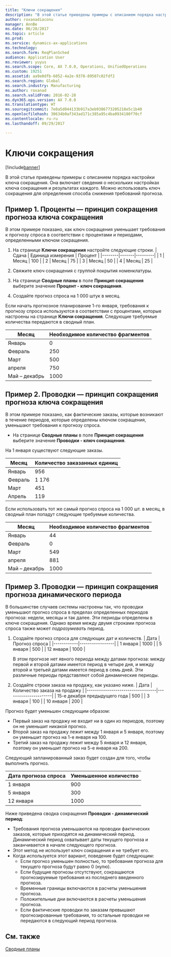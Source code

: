 ```yaml
---
title: "Ключи сокращения"
description: "В этой статье приведены примеры с описанием порядка настройки ключа сокращения. Она включает сведения о нескольких настройках ключа сокращения и результатах каждого. Можно использовать ключ сокращения для определения способа снижения требований прогноза."
author: roxanadiaconu
manager: AnnBe
ms.date: 06/20/2017
ms.topic: article
ms.prod: 
ms.service: dynamics-ax-applications
ms.technology: 
ms.search.form: ReqPlanSched
audience: Application User
ms.reviewer: yuyus
ms.search.scope: Core, AX 7.0.0, Operations, UnifiedOperations
ms.custom: 19251
ms.assetid: aa9e0dfb-6052-4a2e-9378-89507c02fdf2
ms.search.region: Global
ms.search.industry: Manufacturing
ms.author: roxanad
ms.search.validFrom: 2016-02-28
ms.dyn365.ops.version: AX 7.0.0
ms.translationtype: HT
ms.sourcegitcommit: 7e0a5d044133b917a3eb9386773205218e5c1b40
ms.openlocfilehash: 30634b0af343ad171c385a95c4ba0934180f70cf
ms.contentlocale: ru-ru
ms.lasthandoff: 09/29/2017

---
```


# <a name="reduction-keys"></a>Ключи сокращения

[!include[banner](../includes/banner.md)]


В этой статье приведены примеры с описанием порядка настройки ключа сокращения. Она включает сведения о нескольких настройках ключа сокращения и результатах каждого. Можно использовать ключ сокращения для определения способа снижения требований прогноза.

<a name="example-1-percent---reduction-key-forecast-reduction-principle"></a>Пример 1. Проценты — принцип сокращения прогноза ключа сокращения
---------------------------------------------------------------

В этом примере показано, как ключ сокращения уменьшает требования к прогнозу спроса в соответствии с процентами и периодами, определенными ключом сокращения.

1.  На странице **Ключи сокращения** настройте следующие строки.
    | Сдача | Единица измерения  | Процент |
    |--------|-------|---------|
    | 1      | Месяц | 100     |
    | 2      | Месяц | 75      |
    | 3      | Месяц | 50      |
    | 4      | Месяц | 25      |

2.  Свяжите ключ сокращения с группой покрытия номенклатуры.
3.  На странице **Сводные планы** в поле **Принцип сокращения** выберите значение **Процент - ключ сокращения**.
4.  Создайте прогноз спроса на 1 000 штук в месяц.

Если начать прогнозное планирование 1-го января, требования к прогнозу спроса используются в соответствии с процентами, которые настроены на странице **Ключи сокращения**. Следующие требуемые количества передаются в сводный план.

| Месяц                | Необходимое количество фрагментов |
|----------------------|---------------------------|
| Январь              | 0                         |
| Февраль             | 250                       |
| Март                | 500                       |
| апреля                | 750                       |
| Май – декабрь | 1000                     |

## <a name="example-2-transactions--reduction-key-forecast-reduction-principle"></a>Пример 2. Проводки — принцип сокращения прогноза ключа сокращения
В этом примере показано, как фактические заказы, которые возникают в течение периодов, которые определены ключом сокращения, уменьшают требования к прогнозу спроса.

-   На странице **Сводные планы** в поле **Принцип сокращения** выберите значение **Проводки - ключ сокращения**.

На 1 января существуют следующие заказы.

| Месяц    | Количество заказанных единиц |
|----------|--------------------------|
| Январь  | 956                      |
| Февраль | 1 176                    |
| Март    | 451                      |
| Апрель    | 119                      |

Если использовать тот же самый прогноз спроса на 1 000 шт. в месяц, в сводный план попадут следующие требуемые количества.

| Месяц                | Необходимое количество фрагментов |
|----------------------|---------------------------|
| Январь              | 44                        |
| Февраль             | 0                         |
| Март                | 549                       |
| апреля                | 881                       |
| Май – декабрь | 1000                     |

## <a name="example-3-transactions--dynamic-period-forecast-reduction-principle"></a>Пример 3. Проводки — принцип сокращения прогноза динамического периода
В большинстве случаев системы настроены так, что проводки уменьшают прогноз спроса в пределах определенных периодов прогноза: недели, месяцы и так далее. Эти периоды определены в ключе сокращения. Однако время между двумя строками прогноза спроса также может *подразумевать* период.

1.  Создайте прогноз спроса для следующих дат и количеств.
    | Дата       | Прогноз спроса |
    |------------|-----------------|
    | 1 января  | 1000           |
    | 5 января  | 500             |
    | 12 января | 1000           |

    В этом прогнозе нет явного периода между датами прогноза: между первой и второй датами имеется период в четыре дня, и между второй и третьей датами имеется период в семь дней. Эти различные периоды представляют собой динамические периоды.
2.  Создайте строки заказа на продажу, как указано ниже.
    | Дата                             | Количество заказа на продажу |
    |----------------------------------|----------------------|
    | 15-е декабря предыдущего года | 500                  |
    | 3 января                        | 100                  |
    | 10 января                       | 200                  |

Прогноз будет уменьшен следующим образом:

-   Первый заказ на продажу не входит ни в один из периодов, поэтому он не уменьшит никакой прогноз.
-   Второй заказ на продажу лежит между 1 января и 5 января, поэтому он уменьшит прогноз на 1-е января на 100.
-   Третий заказ на продажу лежит между 5 января и 12 января, поэтому он уменьшит прогноз на 5-е января на 200.

Следующий запланированный заказ будет создан для того, чтобы выполнить прогноз.

| Дата прогноза спроса | Уменьшенное количество |
|----------------------|------------------|
| 1 января            | 900              |
| 5 января            | 300              |
| 12 января           | 1000            |

Ниже приведена сводка сокращения **Проводки - динамический период**:

-   Требования прогноза уменьшаются на проводки фактических заказов, которые приходятся на динамический период. Динамический период охватывает даты текущего прогноза и заканчивается в начале следующего прогноза.
-   Этот метод не использует ключ сокращения и не требует его.
-   Когда используется этот вариант, поведение будет следующим:
    -   Если прогноз уменьшен полностью, то требования прогноза для текущего прогноза будут равно 0 (нулю).
    -   Если будущие прогнозы отсутствуют, сокращаются прогнозируемые требования из последнего введенного прогноза.
    -   Временные границы включаются в расчеты уменьшения прогноза.
    -   Положительные дни включаются в расчеты уменьшения прогноза.
    -   Если фактические проводки по заказам превышают прогнозированные требования, то остальные проводки не передаются в следующий период прогноза.


<a name="see-also"></a>См. также
--------

[Сводные планы](master-plans.md)




